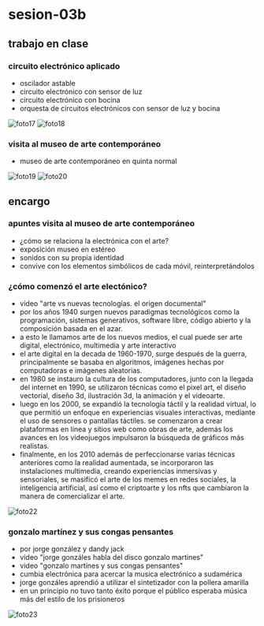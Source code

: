 # sesion-03b

## trabajo en clase
### circuito electrónico aplicado
- oscilador astable
- circuito electrónico con sensor de luz
- circuito electrónico con bocina
- orquesta de circuitos electrónicos con sensor de luz y bocina

![foto17](https://github.com/user-attachments/assets/a229eff2-9730-4c44-90d8-b20370cc8680)
![foto18](https://github.com/user-attachments/assets/251fa9e9-4619-494f-a632-ad9c42afed2a)

### visita al museo de arte contemporáneo
- museo de arte contemporáneo en quinta normal

![foto19](https://github.com/user-attachments/assets/31c52a92-ea47-4b32-ba07-a9b23b5ed794)
![foto20](https://github.com/user-attachments/assets/e1725458-b276-4181-9756-b477db835a50)

## encargo
### apuntes visita al museo de arte contemporáneo
- ¿cómo se relaciona la electrónica con el arte?
- exposición museo en estéreo
- sonidos con su propia identidad
- convive con los elementos simbólicos de cada móvil, reinterpretándolos
### ¿cómo comenzó el arte electónico?
- video "arte vs nuevas tecnologías. el origen documental"
- por los años 1940 surgen nuevos paradigmas tecnológicos como la programación, sistemas generativos, software libre, código abierto y la composición basada en el azar.
- a esto le llamamos arte de los nuevos medios, el cual puede ser arte digital, electrónico, multimedia y arte interactivo
- el arte digital en la decada de 1960-1970, surge después de la guerra, principalmente se basaba en algoritmos, imágenes hechas por computadoras e imágenes aleatorias.
- en 1980 se instauro la cultura de los computadores, junto con la llegada del internet en 1990, se utilizaron técnicas como el pixel art, el diseño vectorial, diseño 3d, ilustración 3d, la animación y el videoarte.
- luego en los 2000, se expandió la tecnología táctil y la realidad virtual, lo que permitió un enfoque en experiencias visuales interactivas, mediante el uso de sensores o pantallas táctiles. se comenzaron a crear plataformas en línea y sitios web como obras de arte, además los avances en los videojuegos impulsaron la búsqueda de gráficos más realistas.
- finalmente, en los 2010 además de perfeccionarse varias técnicas anteriores como la realidad aumentada, se incorporaron las instalaciones multimedia, creando experiencias inmersivas y sensoriales, se masificó el arte de los memes en redes sociales, la inteligencia artificial, así como el criptoarte y los nfts que cambiaron la manera de comercializar el arte.

![foto22](https://github.com/user-attachments/assets/7d167358-36c5-438d-985c-3fe520a0b53a)

### gonzalo martínez y sus congas pensantes
- por jorge gonzález y dandy jack
- video "jorge gonzáles habla del disco gonzalo martines"
- video "gonzalo martínes y sus congas pensantes"
- cumbia electrónica para acercar la musica electrónico a sudamérica
- jorge gonzáles aprendió a utilizar el sintetizador con la pollera amarilla
- en un principio no tuvo tanto éxito porque el público esperaba música más del estilo de los prisioneros

![foto23](https://github.com/user-attachments/assets/12a8a261-94ed-46ee-937b-19d2443d4a4f)
